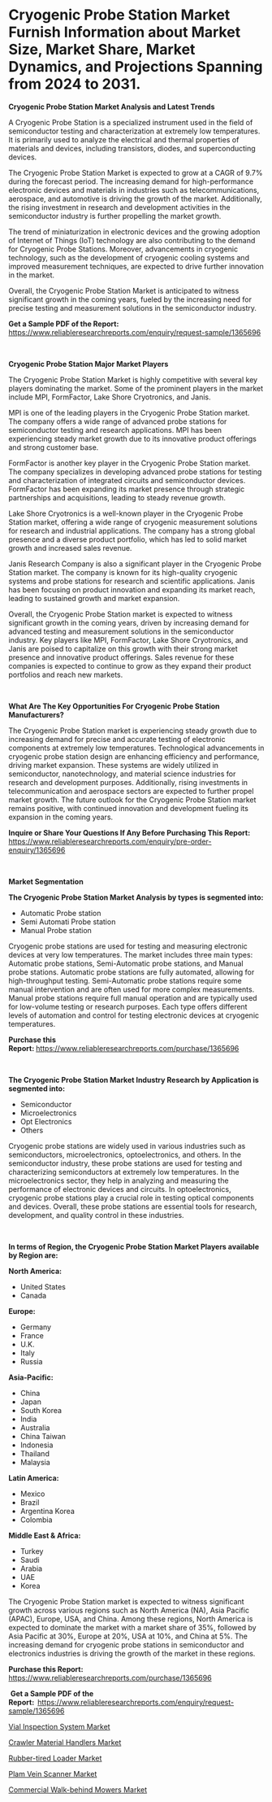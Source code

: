 <p><h1>Cryogenic Probe Station Market Furnish Information about Market Size, Market Share, Market Dynamics, and Projections Spanning from 2024 to 2031.</h1></p><p><strong>Cryogenic Probe Station Market Analysis and Latest Trends</strong></p>
<p><p>A Cryogenic Probe Station is a specialized instrument used in the field of semiconductor testing and characterization at extremely low temperatures. It is primarily used to analyze the electrical and thermal properties of materials and devices, including transistors, diodes, and superconducting devices.</p><p>The Cryogenic Probe Station Market is expected to grow at a CAGR of 9.7% during the forecast period. The increasing demand for high-performance electronic devices and materials in industries such as telecommunications, aerospace, and automotive is driving the growth of the market. Additionally, the rising investment in research and development activities in the semiconductor industry is further propelling the market growth.</p><p>The trend of miniaturization in electronic devices and the growing adoption of Internet of Things (IoT) technology are also contributing to the demand for Cryogenic Probe Stations. Moreover, advancements in cryogenic technology, such as the development of cryogenic cooling systems and improved measurement techniques, are expected to drive further innovation in the market.</p><p>Overall, the Cryogenic Probe Station Market is anticipated to witness significant growth in the coming years, fueled by the increasing need for precise testing and measurement solutions in the semiconductor industry.</p></p>
<p><strong>Get a Sample PDF of the Report:&nbsp;</strong> <a href="https://www.reliableresearchreports.com/enquiry/request-sample/1365696">https://www.reliableresearchreports.com/enquiry/request-sample/1365696</a></p>
<p>&nbsp;</p>
<p><strong>Cryogenic Probe Station Major Market Players</strong></p>
<p><p>The Cryogenic Probe Station Market is highly competitive with several key players dominating the market. Some of the prominent players in the market include MPI, FormFactor, Lake Shore Cryotronics, and Janis.</p><p>MPI is one of the leading players in the Cryogenic Probe Station market. The company offers a wide range of advanced probe stations for semiconductor testing and research applications. MPI has been experiencing steady market growth due to its innovative product offerings and strong customer base.</p><p>FormFactor is another key player in the Cryogenic Probe Station market. The company specializes in developing advanced probe stations for testing and characterization of integrated circuits and semiconductor devices. FormFactor has been expanding its market presence through strategic partnerships and acquisitions, leading to steady revenue growth.</p><p>Lake Shore Cryotronics is a well-known player in the Cryogenic Probe Station market, offering a wide range of cryogenic measurement solutions for research and industrial applications. The company has a strong global presence and a diverse product portfolio, which has led to solid market growth and increased sales revenue.</p><p>Janis Research Company is also a significant player in the Cryogenic Probe Station market. The company is known for its high-quality cryogenic systems and probe stations for research and scientific applications. Janis has been focusing on product innovation and expanding its market reach, leading to sustained growth and market expansion.</p><p>Overall, the Cryogenic Probe Station market is expected to witness significant growth in the coming years, driven by increasing demand for advanced testing and measurement solutions in the semiconductor industry. Key players like MPI, FormFactor, Lake Shore Cryotronics, and Janis are poised to capitalize on this growth with their strong market presence and innovative product offerings. Sales revenue for these companies is expected to continue to grow as they expand their product portfolios and reach new markets.</p></p>
<p>&nbsp;</p>
<p><strong>What Are The Key Opportunities For Cryogenic Probe Station Manufacturers?</strong></p>
<p><p>The Cryogenic Probe Station market is experiencing steady growth due to increasing demand for precise and accurate testing of electronic components at extremely low temperatures. Technological advancements in cryogenic probe station design are enhancing efficiency and performance, driving market expansion. These systems are widely utilized in semiconductor, nanotechnology, and material science industries for research and development purposes. Additionally, rising investments in telecommunication and aerospace sectors are expected to further propel market growth. The future outlook for the Cryogenic Probe Station market remains positive, with continued innovation and development fueling its expansion in the coming years.</p></p>
<p><strong>Inquire or Share Your Questions If Any Before Purchasing This Report:</strong> <a href="https://www.reliableresearchreports.com/enquiry/pre-order-enquiry/1365696">https://www.reliableresearchreports.com/enquiry/pre-order-enquiry/1365696</a></p>
<p>&nbsp;</p>
<p><strong>Market Segmentation</strong></p>
<p><strong>The Cryogenic Probe Station Market Analysis by types is segmented into:</strong></p>
<p><ul><li>Automatic Probe station</li><li>Semi Automati Probe station</li><li>Manual Probe station</li></ul></p>
<p><p>Cryogenic probe stations are used for testing and measuring electronic devices at very low temperatures. The market includes three main types: Automatic probe stations, Semi-Automatic probe stations, and Manual probe stations. Automatic probe stations are fully automated, allowing for high-throughput testing. Semi-Automatic probe stations require some manual intervention and are often used for more complex measurements. Manual probe stations require full manual operation and are typically used for low-volume testing or research purposes. Each type offers different levels of automation and control for testing electronic devices at cryogenic temperatures.</p></p>
<p><strong>Purchase this Report:&nbsp;</strong><a href="https://www.reliableresearchreports.com/purchase/1365696">https://www.reliableresearchreports.com/purchase/1365696</a></p>
<p>&nbsp;</p>
<p><strong>The Cryogenic Probe Station Market Industry Research by Application is segmented into:</strong></p>
<p><ul><li>Semiconductor</li><li>Microelectronics</li><li>Opt Electronics</li><li>Others</li></ul></p>
<p><p>Cryogenic probe stations are widely used in various industries such as semiconductors, microelectronics, optoelectronics, and others. In the semiconductor industry, these probe stations are used for testing and characterizing semiconductors at extremely low temperatures. In the microelectronics sector, they help in analyzing and measuring the performance of electronic devices and circuits. In optoelectronics, cryogenic probe stations play a crucial role in testing optical components and devices. Overall, these probe stations are essential tools for research, development, and quality control in these industries.</p></p>
<p>&nbsp;</p>
<p><strong>In terms of Region, the Cryogenic Probe Station Market Players available by Region are:</strong></p>
<p>
    <p> <strong> North America: </strong>
        <ul>
            <li>United States</li>
            <li>Canada</li>
        </ul>
        </p> 
    <p> <strong> Europe: </strong>
        <ul>
            <li>Germany</li>
            <li>France</li>
            <li>U.K.</li>
            <li>Italy</li>
            <li>Russia</li>
        </ul>
        </p> 
    <p> <strong> Asia-Pacific: </strong>
        <ul>
            <li>China</li>
            <li>Japan</li>
            <li>South Korea</li>
            <li>India</li>
            <li>Australia</li>
            <li>China Taiwan</li>
            <li>Indonesia</li>
            <li>Thailand</li>
            <li>Malaysia</li>
        </ul>
        </p> 
    <p> <strong> Latin America: </strong>
        <ul>
            <li>Mexico</li>
            <li>Brazil</li>
            <li>Argentina Korea</li>
            <li>Colombia</li>
        </ul>
        </p> 
    <p> <strong> Middle East & Africa: </strong>
        <ul>
            <li>Turkey</li>
            <li>Saudi</li>
            <li>Arabia</li>
            <li>UAE</li>
            <li>Korea</li>
        </ul>
    </p>
    </p>
<p><p>The Cryogenic Probe Station market is expected to witness significant growth across various regions such as North America (NA), Asia Pacific (APAC), Europe, USA, and China. Among these regions, North America is expected to dominate the market with a market share of 35%, followed by Asia Pacific at 30%, Europe at 20%, USA at 10%, and China at 5%. The increasing demand for cryogenic probe stations in semiconductor and electronics industries is driving the growth of the market in these regions.</p></p>
<p><strong>Purchase this Report: </strong><a href="https://www.reliableresearchreports.com/purchase/1365696">https://www.reliableresearchreports.com/purchase/1365696</a></p>
<p>&nbsp;<strong>Get a Sample PDF of the Report:&nbsp;&nbsp;</strong><a href="https://www.reliableresearchreports.com/enquiry/request-sample/1365696">https://www.reliableresearchreports.com/enquiry/request-sample/1365696</a></p>
<p><strong></strong></p>
<p><p><a href="https://medium.com/@effiemills56867/vial-inspection-system-market-analysis-and-sze-forecasted-for-period-from-2024-to-2031-922f120f48ed">Vial Inspection System Market</a></p><p><a href="https://medium.com/@effiemills56867/crawler-material-handlers-market-size-cagr-trends-2024-2030-faeafd6cdac9">Crawler Material Handlers Market</a></p><p><a href="https://medium.com/@effiemills56867/decoding-rubber-tired-loader-market-metrics-market-share-trends-and-growth-patterns-258d09111ea8">Rubber-tired Loader Market</a></p><p><a href="https://medium.com/@effiemills56867/plam-vein-scanner-market-the-key-to-successful-business-strategy-forecast-till-2031-f48e7d2eb072">Plam Vein Scanner Market</a></p><p><a href="https://medium.com/@effiemills56867/commercial-walk-behind-mowers-market-analysis-and-sze-forecasted-for-period-from-2024-to-2031-4ad09179d26a">Commercial Walk-behind Mowers Market</a></p></p>